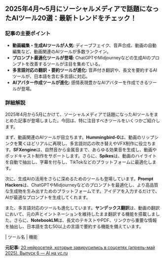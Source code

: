 ## 2025年4月～5月にソーシャルメディアで話題になったAIツール20選：最新トレンドをチェック！

### 記事の主要ポイント

* **動画編集・生成AIツールが人気:** ディープフェイク、音声合成、動画の自動編集など、動画関連のAIツールが多数ランクイン。
* **プロンプト最適化ツールが登場:** ChatGPTやMidjourneyなどの生成AIのプロンプトを改善するツールが注目を集めている。
* **多言語対応の翻訳・要約ツールが進化:** 音声付き翻訳や、長文を要約するAIツールが、日本語を含む多言語に対応。
* **AIアバター作成ツールが進化:** 感情表現豊かなAIアバターを作成できるツールが登場。

### 詳細解説

2025年4月から5月にかけて、ソーシャルメディアで話題になったAIツールをまとめた記事が登場しました。今回は、特に注目すべきツールをいくつかご紹介します。

まず、動画関連のAIツールが目立ちます。**Hummingbird-0**は、動画のリップシンクを驚くほどリアルに再現し、多言語対応の吹き替えやVFX制作に役立ちます。**SFXengine**は、自然音から金属音まで、あらゆる効果音を生成し、動画やポッドキャスト制作をサポートします。さらに、**Spikes**は、動画のハイライトを自動で抽出し、字幕を付与し、TikTokなどのプラットフォームに最適化します。

次に、生成AIの活用をさらに深めるためのツールも登場しています。**Prompt Hackers**は、ChatGPTやMidjourneyなどのプロンプトを最適化し、より高品質な生成物を生み出すためのプラットフォームです。アイデアを入力するだけで、AIが最適なプロンプトを生成してくれます。

また、多言語対応のツールも進化しています。**ヤンデックス翻訳**は、動画の翻訳において、元の声とイントネーションを維持したまま翻訳する機能を搭載しました。さらに、**NotebookLM**は、長文のテキストやPDF、リンクから重要な情報を抽出し、日本語を含む50以上の言語で要約する機能を備えています。

| ツール名 | 機能 

**元記事:** [20 нейросетей, которые завирусились в соцсетях (апрель-май 2025). Выпуск 6 — AI на vc.ru](https://vc.ru/ai/1964077-20-populyarnykh-neurosetei-v-sotsialnykh-setyakh)